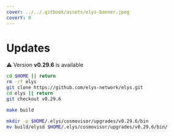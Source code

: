 ```yaml
---
cover: ../../.gitbook/assets/elys-banner.jpeg
coverY: 0
---
```


# Updates

⚠️ Version **v0.29.6** is available

```bash
cd $HOME || return
rm -rf elys
git clone https://github.com/elys-network/elys.git
cd elys || return
git checkout v0.29.6

make build

mkdir -p $HOME/.elys/cosmovisor/upgrades/v0.29.6/bin
mv build/elysd $HOME/.elys/cosmovisor/upgrades/v0.29.6/bin/
```
